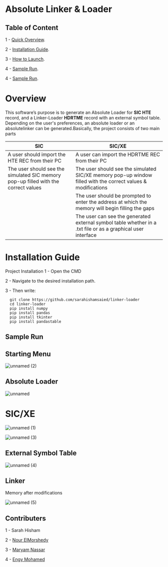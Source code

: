 # Absolute Linker & Loader

## Table of Content

1 - [Quick Overview](#overview). 

2 - [Installation Guide](#installation-guide).

3 - [How to Launch](#how-to-launch).

4 - [Sample Run](#sample-run).

4 - [Sample Run](#contributers).






# Overview

This software’s purpose is to generate an Absolute Loader for **SIC HTE** record, and a Linker-Loader **HDRTME** record with an external symbol table.
Depending on the user's preferences, an absolute loader or an absolutelinker can be generated.Basically, the project consists of two main parts

| SIC                                                                                | SIC/XE                                                                                                         |
|------------------------------------------------------------------------------------|----------------------------------------------------------------------------------------------------------------|
| A user should import the HTE REC from their PC                                     | A user can import the HDRTME REC from their PC                                                                 |
| The user should see the simulated SIC memory pop-up filled with the correct values | The user should see the simulated SIC/XE memory pop-up window  filled with the correct values & modifications  |
|                                                                                    | The user should be prompted to enter the address at which the memory will begin filling the gaps               |
|                                                                                    | The user can see the generated external symbol table whether in  a .txt file or as a graphical user  interface |



# Installation Guide

Project Installation
1 - Open the CMD

2 - Navigate to the desired installation path.

3 - Then write:

      git clone https://github.com/sarahishamsaied/linker-loader
      cd linker-loader
      pip install numpy
      pip install pandas
      pip install tkinter
      pip install pandastable
      
 ## Sample Run
 
  ## Starting Menu

![unnamed (2)](https://user-images.githubusercontent.com/71923204/209451210-2d657946-06a5-476d-ad13-4c1553090351.png)
 
 
 ## Absolute Loader
 
 ![unnamed](https://user-images.githubusercontent.com/71923204/209451046-9e6b88a6-df96-4236-b0cc-26cdffdb6a5d.png)
 
 # SIC/XE
 
![unnamed (1)](https://user-images.githubusercontent.com/71923204/209451199-af567326-fb3a-4b83-a414-caad6b4d7cde.png)



![unnamed (3)](https://user-images.githubusercontent.com/71923204/209451219-259b6ab2-be03-4a28-9622-1c798cb2cdc6.png)

## External Symbol Table


![unnamed (4)](https://user-images.githubusercontent.com/71923204/209451225-ad7c9e91-a9b2-42b4-aa77-c41b2ffffb7c.png)

## Linker 

Memory after modifications

![unnamed (5)](https://user-images.githubusercontent.com/71923204/209451227-090fcc14-ea8c-426c-9180-7f2af7e43d32.png)


## Contributers 

1 - Sarah Hisham

2 - [Nour ElMorshedy](https://github.com/NourElmorshedy)

3 - [Maryam Nassar](https://github.com/Maryamnasaar)

4 - [Engy Mohamed](https://github.com/engymohamedd)

